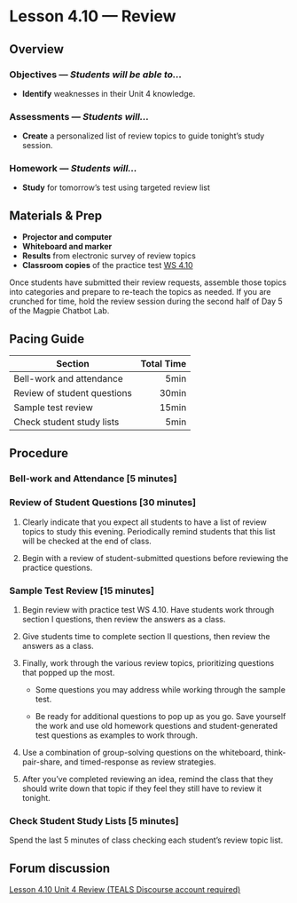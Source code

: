 Lesson 4.10 — Review
====================================================================================================

Overview
--------
### Objectives — _Students will be able to…_
- **Identify** weaknesses in their Unit 4 knowledge.

### Assessments — _Students will…_
- **Create** a personalized list of review topics to guide tonight’s study session.

### Homework — _Students will…_
- **Study** for tomorrow’s test using targeted review list


Materials & Prep
----------------
- **Projector and computer**
- **Whiteboard and marker**
- **Results** from electronic survey of review topics
- **Classroom copies** of the practice test [WS 4.10][]

Once students have submitted their review requests, assemble those topics into categories and
prepare to re-teach the topics as needed. If you are crunched for time, hold the review session
during the second half of Day 5 of the Magpie Chatbot Lab.


Pacing Guide
------------
| Section                     | Total Time |
|-----------------------------|-----------:|
| Bell-work and attendance    |       5min |
| Review of student questions |      30min |
| Sample test review          |      15min |
| Check student study lists   |       5min |


Procedure
---------

### Bell-work and Attendance \[5 minutes\]

### Review of Student Questions \[30 minutes\]

1. Clearly indicate that you expect all students to have a list of review topics to study this
   evening. Periodically remind students that this list will be checked at the end of class.

2. Begin with a review of student-submitted questions before reviewing the practice questions.

### Sample Test Review \[15 minutes\]

1. Begin review with practice test WS 4.10. Have students work through section I questions, then
   review the answers as a class.

2. Give students time to complete section II questions, then review the answers as a class.

3. Finally, work through the various review topics, prioritizing questions that popped up the most.

   - Some questions you may address while working through the sample test.

   - Be ready for additional questions to pop up as you go. Save yourself the work and use old
     homework questions and student-generated test questions as examples to work through.

4. Use a combination of group-solving questions on the whiteboard, think-pair-share, and
   timed-response as review strategies.

5. After you’ve completed reviewing an idea, remind the class that they should write down that topic
   if they feel they still have to review it tonight.

### Check Student Study Lists \[5 minutes\]
Spend the last 5 minutes of class checking each student’s review topic list.


Forum discussion
----------------
[Lesson 4.10 Unit 4 Review (TEALS Discourse account required)](http://forums.tealsk12.org/c/unit-4/4-1-review)


[WS 4.10]:  https://raw.githubusercontent.com/TEALSK12/apcsa-public/master/curriculum/Unit4/WS%204.10.docx

